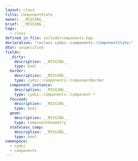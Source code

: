 ```yaml
---
layout: class
title: ComponentState
owner: __MISSING__
brief: __MISSING__
tags:
  - class
defined_in_file: include/components.hpp
declaration: "\nclass cydui::components::ComponentState;"
dtor: unspecified
fields:
  _dirty:
    description: __MISSING__
    type: bool
  border:
    description: __MISSING__
    type: cydui::components::ComponentBorder
  component_instance:
    description: __MISSING__
    type: cydui::components::Component *
  focused:
    description: __MISSING__
    type: bool
  geom:
    description: __MISSING__
    type: ComponentGeometry
  stateless_comp:
    description: __MISSING__
    type: bool
namespace:
  - cydui
  - components
---
```

